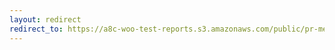```yaml
---
layout: redirect
redirect_to: https://a8c-woo-test-reports.s3.amazonaws.com/public/pr-merge/43547/e2e/index.html
---
```

